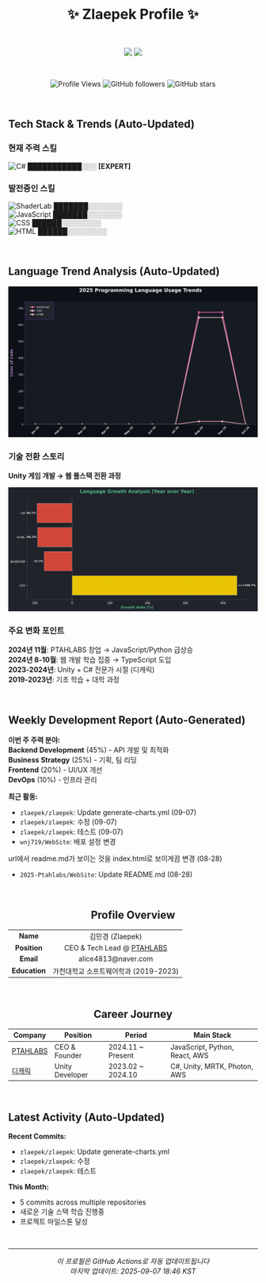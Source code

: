 <div align="center">
<br>

<h1 align="center">✨ Zlaepek Profile ✨</h1>

<br>

<!-- GitHub 통계 - 높이 맞춤 -->
<p align="center">
  <img height=200 src="https://github-readme-stats.vercel.app/api?username=zlaepek&show_icons=true&count_private=true&include_all_commits=true&theme=material-palenight&hide_border=true&bg_color=20232a&icon_color=E3E3E3A8&text_color=fff&title_color=52b788" />
  <img height=200 src="https://github-readme-activity-graph.vercel.app/graph?username=zlaepek&theme=react-dark&bg_color=20232a&hide_border=true&line=b7e4c7&color=52b788&area=true&height=200&custom_title=Contribution%20Activity"/>
</p>

<br>

<!-- 현재 상태 -->
<div align="center">

![Profile Views](https://komarev.com/ghpvc/?username=zlaepek&color=52b788&style=flat-square)
![GitHub followers](https://img.shields.io/github/followers/zlaepek?color=52b788&style=flat-square)
![GitHub stars](https://img.shields.io/github/stars/zlaepek?color=52b788&style=flat-square)

</div>

<br>

</div>

<!-- 자동 업데이트 섹션들 -->

## Tech Stack & Trends (Auto-Updated)

<!-- SKILL_START -->
### 현재 주력 스킬
![C#](https://img.shields.io/badge/C#-Lv.80-239120?style=for-the-badge&logo=c-sharp&logoColor=white) ███████████░░░ **[EXPERT]**  

### 발전중인 스킬
![ShaderLab](https://img.shields.io/badge/ShaderLab-Lv.52-666666?style=for-the-badge&logo=shaderlab&logoColor=white) ███████░░░░░░░  
![JavaScript](https://img.shields.io/badge/JavaScript-Lv.50-F7DF1E?style=for-the-badge&logo=javascript&logoColor=black) ███████░░░░░░░  
![CSS](https://img.shields.io/badge/CSS-Lv.48-1572B6?style=for-the-badge&logo=css3&logoColor=white) ██████░░░░░░░░  
![HTML](https://img.shields.io/badge/HTML-Lv.42-E34F26?style=for-the-badge&logo=html5&logoColor=white) ██████░░░░░░░░  

<!-- SKILL_END -->

<br>

## Language Trend Analysis (Auto-Updated)

<!-- TREND_CHART -->
![Language Trends](./assets/language_trend_chart.png)
<!-- /TREND_CHART -->

### 기술 전환 스토리
**Unity 게임 개발 → 웹 풀스택 전환 과정**

<!-- GROWTH_CHART -->
![Growth Chart](./assets/language_growth_chart.png)  
<!-- /GROWTH_CHART -->

### 주요 변화 포인트
**2024년 11월**: PTAHLABS 창업 → JavaScript/Python 급상승  
**2024년 8-10월**: 웹 개발 학습 집중 → TypeScript 도입  
**2023-2024년**: Unity + C# 전문가 시절 (디캐릭)  
**2019-2023년**: 기초 학습 + 대학 과정

<br>

## Weekly Development Report (Auto-Generated)

<!-- WEEKLY_START -->
**이번 주 주력 분야:**  
**Backend Development** (45%) - API 개발 및 최적화  
**Business Strategy** (25%) - 기획, 팀 리딩  
**Frontend** (20%) - UI/UX 개선  
**DevOps** (10%) - 인프라 관리  

**최근 활동:**  
- `zlaepek/zlaepek`: Update generate-charts.yml (09-07)  
- `zlaepek/zlaepek`: 수정 (09-07)  
- `zlaepek/zlaepek`: 테스트 (09-07)  
- `wnj719/WebSite`: 배포 설정 변경

url에서 readme.md가 보이는 것을 index.html로 보이게끔 변경 (08-28)  
- `2025-Ptahlabs/WebSite`: Update README.md (08-28)  
<!-- WEEKLY_END -->

<br>

<div align="center">

## Profile Overview

<table>
  <tr>
    <td align="center"><strong>Name</strong></td>
    <td align="center">김민경 (Zlaepek)</td>
  </tr>
  <tr>
    <td align="center"><strong>Position</strong></td>
    <td align="center">CEO & Tech Lead @ <a href="https://ptahlabs.co.kr/">PTAHLABS</a></td>
  </tr>
  <tr>
    <td align="center"><strong>Email</strong></td>
    <td align="center">alice4813@naver.com</td>
  </tr>
  <tr>
    <td align="center"><strong>Education</strong></td>
    <td align="center">가천대학교 소프트웨어학과 (2019-2023)</td>
  </tr>
</table>

<br>

## Career Journey

<table>
  <thead>
    <tr>
      <th>Company</th>
      <th>Position</th>
      <th>Period</th>
      <th>Main Stack</th>
    </tr>
  </thead>
  <tbody>
    <tr>
      <td><a href="https://ptahlabs.co.kr/">PTAHLABS</a></td>
      <td>CEO & Founder</td>
      <td>2024.11 ~ Present</td>
      <td>JavaScript, Python, React, AWS</td>
    </tr>
    <tr>
      <td><a href="https://www.dcarrick.co.kr/">디캐릭</a></td>
      <td>Unity Developer</td>
      <td>2023.02 ~ 2024.10</td>
      <td>C#, Unity, MRTK, Photon, AWS</td>
    </tr>
  </tbody>
</table>

</div>

<br>

## Latest Activity (Auto-Updated)

<!-- ACTIVITY_START -->
**Recent Commits:**  
- `zlaepek/zlaepek`: Update generate-charts.yml  
- `zlaepek/zlaepek`: 수정  
- `zlaepek/zlaepek`: 테스트  

**This Month:**  
- 5 commits across multiple repositories  
- 새로운 기술 스택 학습 진행중  
- 프로젝트 마일스톤 달성  
<!-- ACTIVITY_END -->

<br>

---

<div align="center">

*이 프로필은 GitHub Actions로 자동 업데이트됩니다*  
*마지막 업데이트: <!-- UPDATE_TIME -->2025-09-07 18:46 KST<!-- /UPDATE_TIME -->*

</div>